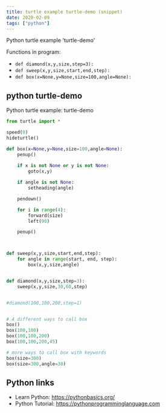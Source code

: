 ```yaml
---
title: turtle example turtle-demo (snippet)
date: 2020-02-09
tags: ["python"]
---
```

Python turtle example 'turtle-demo'

Functions in program: 
* `def diamond(x,y,size,step=3):`
* `def sweep(x,y,size,start,end,step):`
* `def box(x=None,y=None,size=100,angle=None):`

## python turtle-demo

Python turtle example: turtle-demo

```python
from turtle import *

speed(0)
hideturtle()

def box(x=None,y=None,size=100,angle=None):
    penup()
    
    if x is not None or y is not None:
        goto(x,y)

    if angle is not None:
        setheading(angle)

    pendown()

    for i in range(4):
        forward(size)
        left(90)

    penup()



def sweep(x,y,size,start,end,step):
    for angle in range(start, end, step):
        box(x,y,size,angle)


def diamond(x,y,size,step=3):
    sweep(x,y,size,30,60,step)


#diamond(100,100,200,step=1)


# 4 different ways to call box
box()
box(100,100)
box(100,100,200)
box(100,100,200,45)

# more ways to call box with keywords
box(size=300)
box(size=300,angle=30)


```

## Python links

- Learn Python: https://pythonbasics.org/
- Python Tutorial: https://pythonprogramminglanguage.com
